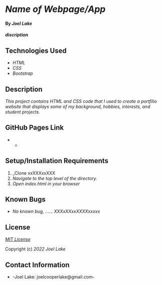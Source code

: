# _Name of Webpage/App_

#### By _**Joel Lake**_

#### _discription_

## Technologies Used

* _HTML_
* _CSS_
* _Bootstrap_


## Description

_This project contains HTML and CSS code that I used to create a portfilio website that displays some of my background, hobbies, interests, and student projects._

## GitHub Pages Link

* -

## Setup/Installation Requirements

1. _Clone xxXXXxxXXX
2. _Navigate to the top level of the directory._
3. _Open index.html in your browser_

## Known Bugs

* _No known bug, ...... XXXxXXxxXXXXxxxxx_

## License

_[MIT License](/LICENSE.txt)_

Copyright (c) _2022_ _Joel Lake_

## Contact Information

* -Joel Lake: joelcooperlake@gmail.com-